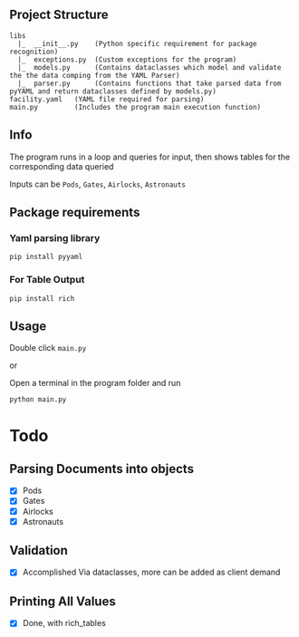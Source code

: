 ## Project Structure
```
libs
  |_  __init__.py    (Python specific requirement for package recognition)
  |_  exceptions.py  (Custom exceptions for the program)
  |_  models.py      (Contains dataclasses which model and validate the the data comping from the YAML Parser)
  |_  parser.py      (Contains functions that take parsed data from pyYAML and return dataclasses defined by models.py)
facility.yaml   (YAML file required for parsing)
main.py         (Includes the program main execution function)
```

## Info

The program runs in a loop and queries for input, then shows tables for the corresponding data queried

Inputs can be
`Pods`, `Gates`, `Airlocks`, `Astronauts`

## Package requirements

### Yaml parsing library

`pip install pyyaml`

### For Table Output

`pip install rich`

## Usage
Double click `main.py`

or

Open a terminal in the program folder and run

`python main.py`

# Todo
## Parsing Documents into objects
  - [X] Pods
  - [X] Gates
  - [X] Airlocks
  - [X] Astronauts

## Validation
  - [X] Accomplished Via dataclasses, more can be added as client demand

## Printing All Values
  - [X] Done, with rich_tables
  
